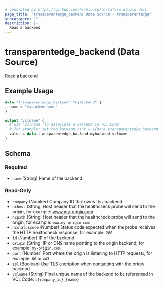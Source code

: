 ```yaml
---
# generated by https://github.com/hashicorp/terraform-plugin-docs
page_title: "transparentedge_backend Data Source - transparentedge"
subcategory: ""
description: |-
  Read a backend
---
```


# transparentedge_backend (Data Source)

Read a backend

## Example Usage

```terraform
data "transparentedge_backend" "mybackend" {
  name = "mybackendname"
}

output "vclname" {
  # use 'vclname' to associate a backend in VCL Code
  # for example: set req.backend_hint = ${data.transparentedge_backend.mybackend.vclname}.backend();
  value = data.transparentedge_backend.mybackend.vclname
}
```

<!-- schema generated by tfplugindocs -->
## Schema

### Required

- `name` (String) Name of the backend

### Read-Only

- `company` (Number) Company ID that owns this backend
- `hchost` (String) Host header that the healthcheck probe will send to the origin, for example: www.my-origin.com
- `hcpath` (String) Host header that the healthcheck probe will send to the origin, for example: `www.my-origin.com`
- `hcstatuscode` (Number) Status code expected when the probe receives the HTTP healthcheck response, for example: `200`
- `id` (Number) ID of the backend
- `origin` (String) IP or DNS name pointing to the origin backend, for example: `my-origin.com`
- `port` (Number) Port where the origin is listening to HTTP requests, for example: `80` or `443`
- `ssl` (Boolean) Use TLS encription when contacting with the origin backend
- `vclname` (String) Final unique name of the backend to be referenced in VCL Code: `c{company_id}_{name}`


